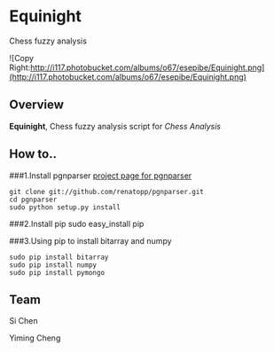 Equinight
=========

Chess fuzzy analysis

![Copy Right:http://i117.photobucket.com/albums/o67/esepibe/Equinight.png](http://i117.photobucket.com/albums/o67/esepibe/Equinight.png)

## Overview

**Equinight**, Chess fuzzy analysis script for *Chess Analysis*


## How to..
###1.Install pgnparser
[project page for pgnparser](https://github.com/renatopp/pgnparser)

	git clone git://github.com/renatopp/pgnparser.git
	cd pgnparser
	sudo python setup.py install
	
###2.Install pip
	sudo easy_install pip

###3.Using pip to install bitarray and numpy

	sudo pip install bitarray
	sudo pip install numpy
	sudo pip install pymongo

## Team
Si Chen

Yiming Cheng